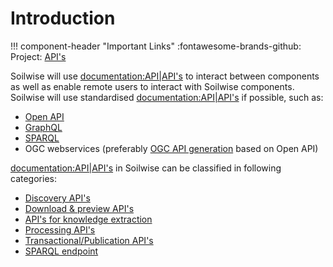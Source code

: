 # Introduction

!!! component-header "Important Links"
    :fontawesome-brands-github: Project: [API's](https://github.com/orgs/soilwise-he/projects/9)

Soilwise will use <documentation:API|API's> to interact between components as well as enable remote users to interact with Soilwise components.
Soilwise will use standardised <documentation:API|API's> if possible, such as:


- [Open API](https://www.openapis.org/)
- [GraphQL](https://graphql.com)
- [SPARQL](https://www.w3.org/TR/sparql11-query/)
- OGC webservices (preferably [OGC API generation](https://ogcapi.ogc.org/) based on Open API)

<documentation:API|API's> in Soilwise can be classified in following categories:

- [Discovery API's](./metadata-apis.md)
- [Download & preview API's](./data-download.md)
- [API's for knowledge extraction](./knowledge-extraction.md)
- [Processing API's](./processing-apis.md)
- [Transactional/Publication API's](publication-apis.md)
- [SPARQL endpoint](./sparql.md)